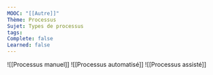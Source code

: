 ```yaml
---
MOOC: "[[Autre]]"
Thème: Processus
Sujet: Types de processus
tags: 
Complete: false
Learned: false
---
```

![[Processus manuel]]
![[Processus automatisé]]
![[Processus assisté]]

